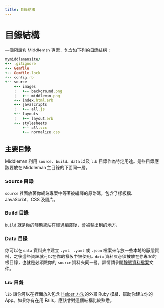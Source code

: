 ```yaml
---
title: 目錄結構
---
```


# 目錄結構

一個預設的 Middleman 專案，包含如下列的目錄結構：

``` ruby
mymiddlemansite/
+-- .gitignore
+-- Gemfile
+-- Gemfile.lock
+-- config.rb
+-- source
    +-- images
    ¦   +-- background.png
    ¦   +-- middleman.png
    +-- index.html.erb
    +-- javascripts
    ¦   +-- all.js
    +-- layouts
    ¦   +-- layout.erb
    +-- stylesheets
        +-- all.css
        +-- normalize.css
```

## 主要目錄

Middleman 利用 `source`、`build`、`data` 以及 `lib` 目錄作為特定用途。這些目錄應該要放在 Middleman 主目錄的下面同一層。

### Source 目錄

`source` 裡面放著你網站專案中等著被編譯的原始碼，包含了樣板檔、JavaScript、CSS 及圖片。

### Build 目錄

`build` 就是你的靜態網站在經過編譯後，會被輸出到的地方。

### Data 目錄

你可以在 `data` 資料夾中建立 `.yml`、`.yaml` 或 `.json` 檔案來存放一些本地的靜態資料，之後這些資訊就可以在你的樣板中被使用。`data` 資料夾必須被放在你專案的根目錄，也就是必須跟你的 `source` 資料夾同一層。詳情請參閱[靜態資料檔案](/tw/advanced/data_files/)文件。

### Lib 目錄

`lib` 讓你可以在裡面放入包含 [Helper 方法](/tw/basics/helper_methods/)的外部 Ruby 模組，幫助你建立你的 App。如果你有在用 Rails，應該會對這個結構比較熟悉。

